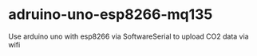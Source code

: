 # adruino-uno-esp8266-mq135
Use arduino uno with esp8266 via SoftwareSerial to upload CO2 data via wifi
